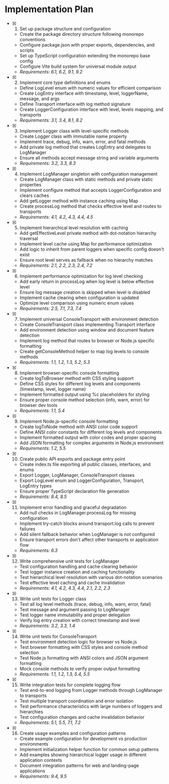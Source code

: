 # Implementation Plan

- [x] 1. Set up package structure and configuration
  - Create the package directory structure following monorepo conventions
  - Configure package.json with proper exports, dependencies, and scripts
  - Set up TypeScript configuration extending the monorepo base config
  - Configure Vite build system for universal module output
  - _Requirements: 6.1, 6.2, 9.1, 9.2_

- [x] 2. Implement core type definitions and enums
  - Define LogLevel enum with numeric values for efficient comparison
  - Create LogEntry interface with timestamp, level, loggerName, message, and args
  - Define Transport interface with log method signature
  - Create LoggerConfiguration interface with level, levels mapping, and transports
  - _Requirements: 3.1, 3.4, 8.1, 8.2_

- [x] 3. Implement Logger class with level-specific methods
  - Create Logger class with immutable name property
  - Implement trace, debug, info, warn, error, and fatal methods
  - Add private log method that creates LogEntry and delegates to LogManager
  - Ensure all methods accept message string and variable arguments
  - _Requirements: 3.2, 3.3, 8.3_

- [x] 4. Implement LogManager singleton with configuration management
  - Create LogManager class with static methods and private static properties
  - Implement configure method that accepts LoggerConfiguration and clears caches
  - Add getLogger method with instance caching using Map
  - Create processLog method that checks effective level and routes to transports
  - _Requirements: 4.1, 4.2, 4.3, 4.4, 4.5_

- [x] 5. Implement hierarchical level resolution with caching
  - Add getEffectiveLevel private method with dot-notation hierarchy traversal
  - Implement level cache using Map for performance optimization
  - Add logic to inherit from parent loggers when specific config doesn't exist
  - Ensure root level serves as fallback when no hierarchy matches
  - _Requirements: 2.1, 2.2, 2.3, 2.4, 7.2_

- [x] 6. Implement performance optimization for log level checking
  - Add early return in processLog when log level is below effective level
  - Ensure log message creation is skipped when level is disabled
  - Implement cache clearing when configuration is updated
  - Optimize level comparison using numeric enum values
  - _Requirements: 2.5, 7.1, 7.3, 7.4_

- [x] 7. Implement universal ConsoleTransport with environment detection
  - Create ConsoleTransport class implementing Transport interface
  - Add environment detection using window and document feature detection
  - Implement log method that routes to browser or Node.js specific formatting
  - Create getConsoleMethod helper to map log levels to console methods
  - _Requirements: 1.1, 1.2, 1.3, 5.2, 5.3_

- [x] 8. Implement browser-specific console formatting
  - Create logToBrowser method with CSS styling support
  - Define CSS styles for different log levels and components (timestamp, level, logger name)
  - Implement formatted output using %c placeholders for styling
  - Ensure proper console method selection (info, warn, error) for browser dev tools
  - _Requirements: 1.1, 5.4_

- [x] 9. Implement Node.js-specific console formatting
  - Create logToNode method with ANSI color code support
  - Define ANSI color constants for different log levels and components
  - Implement formatted output with color codes and proper spacing
  - Add JSON formatting for complex arguments in Node.js environment
  - _Requirements: 1.2, 5.5_

- [x] 10. Create public API exports and package entry point
  - Create index.ts file exporting all public classes, interfaces, and enums
  - Export Logger, LogManager, ConsoleTransport classes
  - Export LogLevel enum and LoggerConfiguration, Transport, LogEntry types
  - Ensure proper TypeScript declaration file generation
  - _Requirements: 8.4, 8.5_

- [x] 11. Implement error handling and graceful degradation
  - Add null checks in LogManager.processLog for missing configuration
  - Implement try-catch blocks around transport.log calls to prevent failures
  - Add silent fallback behavior when LogManager is not configured
  - Ensure transport errors don't affect other transports or application flow
  - _Requirements: 6.3_

- [x] 12. Write comprehensive unit tests for LogManager
  - Test configuration handling and cache clearing behavior
  - Test logger instance creation and caching functionality
  - Test hierarchical level resolution with various dot-notation scenarios
  - Test effective level caching and cache invalidation
  - _Requirements: 4.1, 4.2, 4.3, 4.4, 2.1, 2.2, 2.3_

- [x] 13. Write unit tests for Logger class
  - Test all log level methods (trace, debug, info, warn, error, fatal)
  - Test message and argument passing to LogManager
  - Test logger name immutability and proper delegation
  - Verify log entry creation with correct timestamp and level
  - _Requirements: 3.2, 3.3, 1.4_

- [x] 14. Write unit tests for ConsoleTransport
  - Test environment detection logic for browser vs Node.js
  - Test browser formatting with CSS styles and console method selection
  - Test Node.js formatting with ANSI colors and JSON argument formatting
  - Mock console methods to verify proper output formatting
  - _Requirements: 1.1, 1.2, 1.3, 5.4, 5.5_

- [x] 15. Write integration tests for complete logging flow
  - Test end-to-end logging from Logger methods through LogManager to transports
  - Test multiple transport coordination and error isolation
  - Test performance characteristics with large numbers of loggers and hierarchies
  - Test configuration changes and cache invalidation behavior
  - _Requirements: 5.1, 5.5, 7.1, 7.2_

- [x] 16. Create usage examples and configuration patterns
  - Create example configuration for development vs production environments
  - Implement initialization helper function for common setup patterns
  - Add examples showing hierarchical logger usage in different application contexts
  - Document integration patterns for web and landing-page applications
  - _Requirements: 9.4, 9.5_